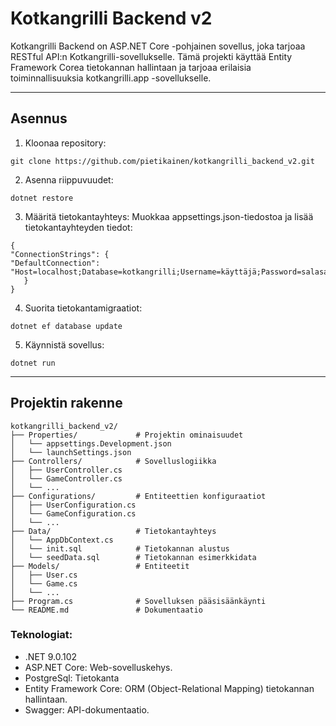 # Kotkangrilli Backend v2

Kotkangrilli Backend on ASP.NET Core -pohjainen sovellus, joka tarjoaa RESTful API:n Kotkangrilli-sovellukselle. Tämä projekti käyttää Entity Framework Corea tietokannan hallintaan ja tarjoaa erilaisia toiminnallisuuksia kotkangrilli.app -sovellukselle.

---

## Asennus

1. Kloonaa repository:

```
git clone https://github.com/pietikainen/kotkangrilli_backend_v2.git
```

2. Asenna riippuvuudet:

`dotnet restore`

3. Määritä tietokantayhteys:  Muokkaa appsettings.json-tiedostoa ja lisää tietokantayhteyden tiedot:

```
{
"ConnectionStrings": {
"DefaultConnection": "Host=localhost;Database=kotkangrilli;Username=käyttäjä;Password=salasana"
   }
}
```

4. Suorita tietokantamigraatiot:

`dotnet ef database update`

5. Käynnistä sovellus:

`dotnet run`

---

## Projektin rakenne
```
kotkangrilli_backend_v2/  
├── Properties/             # Projektin ominaisuudet  
│   └── appsettings.Development.json
│   └── launchSettings.json
├── Controllers/            # Sovelluslogiikka  
│   ├── UserController.cs  
│   └── GameController.cs  
│   └── ...  
├── Configurations/         # Entiteettien konfiguraatiot  
│   ├── UserConfiguration.cs  
│   └── GameConfiguration.cs  
│   └── ...  
├── Data/                   # Tietokantayhteys  
│   └── AppDbContext.cs  
│   └── init.sql            # Tietokannan alustus
│   └── seedData.sql        # Tietokannan esimerkkidata  
├── Models/                 # Entiteetit  
│   ├── User.cs  
│   └── Game.cs
│   └── ...  
├── Program.cs              # Sovelluksen pääsisäänkäynti  
└── README.md               # Dokumentaatio  
```

### Teknologiat:

* .NET 9.0.102
* ASP.NET Core: Web-sovelluskehys.
* PostgreSql: Tietokanta
* Entity Framework Core: ORM (Object-Relational Mapping) tietokannan hallintaan.
* Swagger: API-dokumentaatio.
